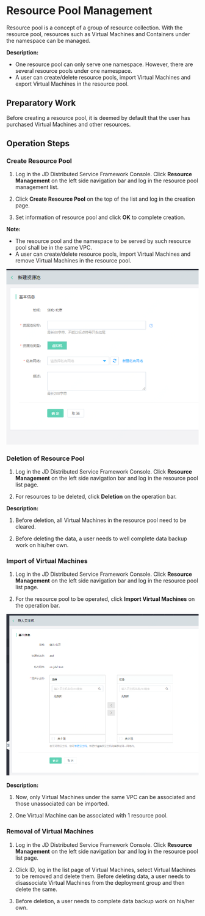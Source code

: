 # Resource Pool Management

Resource pool is a concept of a group of resource collection. With the resource pool, resources such as Virtual Machines and Containers under the namespace can be managed.

**Description:**

-   One resource pool can only serve one namespace. However, there are several resource pools under one namespace.
-   A user can create/delete resource pools, import Virtual Machines and export Virtual Machines in the resource pool.

## Preparatory Work

Before creating a resource pool, it is deemed by default that the user has purchased Virtual Machines and other resources.


## Operation Steps

### Create Resource Pool

1. 	Log in the JD Distributed Service Framework Console. Click **Resource Management** on the left side navigation bar and log in the resource pool management list.

2. 	Click **Create Resource Pool** on the top of the list and log in the creation page.

3. Set information of resource pool and click **OK** to complete creation.



**Note:**

-   The resource pool and the namespace to be served by such resource pool shall be in the same VPC.
-   A user can create/delete resource pools, import Virtual Machines and remove Virtual Machines in the resource pool.

![](../../../../../image/Internet-Middleware/JD-Distributed-Service-Framework/rsm-create-1.png)



### Deletion of Resource Pool

1. 	Log in the JD Distributed Service Framework Console. Click **Resource Management** on the left side navigation bar and log in the resource pool list page.

2. 	For resources to be deleted, click **Deletion** on the operation bar.



**Description:**

1. Before deletion, all Virtual Machines in the resource pool need to be cleared.

2. Before deleting the data, a user needs to well complete data backup work on his/her own.


### Import of Virtual Machines

1. 	Log in the JD Distributed Service Framework Console. Click **Resource Management** on the left side navigation bar and log in the resource pool list page.

2. 	For the resource pool to be operated, click **Import Virtual Machines** on the operation bar.



![](../../../../../image/Internet-Middleware/JD-Distributed-Service-Framework/rsm-import-1.png)


**Description:**

1. Now, only Virtual Machines under the same VPC can be associated and those unassociated can be imported.

2. One Virtual Machine can be associated with 1 resource pool.


### Removal of Virtual Machines
1. Log in the JD Distributed Service Framework Console.	Click **Resource Management** on the left side navigation bar and log in the resource pool list page.

2. Click ID, log in the list page of Virtual Machines, select Virtual Machines to be removed and delete them. Before deleting data, a user needs to disassociate Virtual Machines from the deployment group and then delete the same.

3. Before deletion, a user needs to complete data backup work on his/her own.



